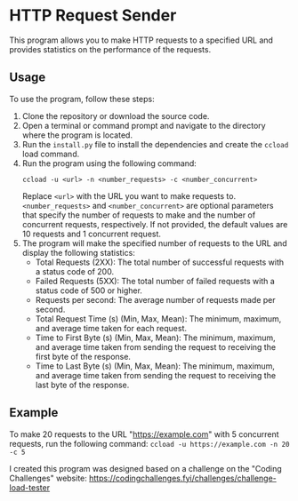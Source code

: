 # HTTP Request Sender

This program allows you to make HTTP requests to a specified URL and provides statistics on the performance of the requests.

## Usage

To use the program, follow these steps:

1. Clone the repository or download the source code.
2. Open a terminal or command prompt and navigate to the directory where the program is located.
3. Run the `install.py` file to install the dependencies and create the `ccload` load command.
4. Run the program using the following command:
    ```
    ccload -u <url> -n <number_requests> -c <number_concurrent>
    ```
    Replace `<url>` with the URL you want to make requests to. `<number_requests>` and `<number_concurrent>` are optional parameters that specify the number of requests to make and the number of concurrent requests, respectively. If not provided, the default values are 10 requests and 1 concurrent request.
5. The program will make the specified number of requests to the URL and display the following statistics:
    - Total Requests (2XX): The total number of successful requests with a status code of 200.
    - Failed Requests (5XX): The total number of failed requests with a status code of 500 or higher.
    - Requests per second: The average number of requests made per second.
    - Total Request Time (s) (Min, Max, Mean): The minimum, maximum, and average time taken for each request.
    - Time to First Byte (s) (Min, Max, Mean): The minimum, maximum, and average time taken from sending the request to receiving the first byte of the response.
    - Time to Last Byte (s) (Min, Max, Mean): The minimum, maximum, and average time taken from sending the request to receiving the last byte of the response.

## Example

To make 20 requests to the URL "https://example.com" with 5 concurrent requests, run the following command:
    ```
    ccload -u https://example.com -n 20 -c 5
    ```

I created this program was designed based on a challenge on the "Coding Challenges" website: https://codingchallenges.fyi/challenges/challenge-load-tester